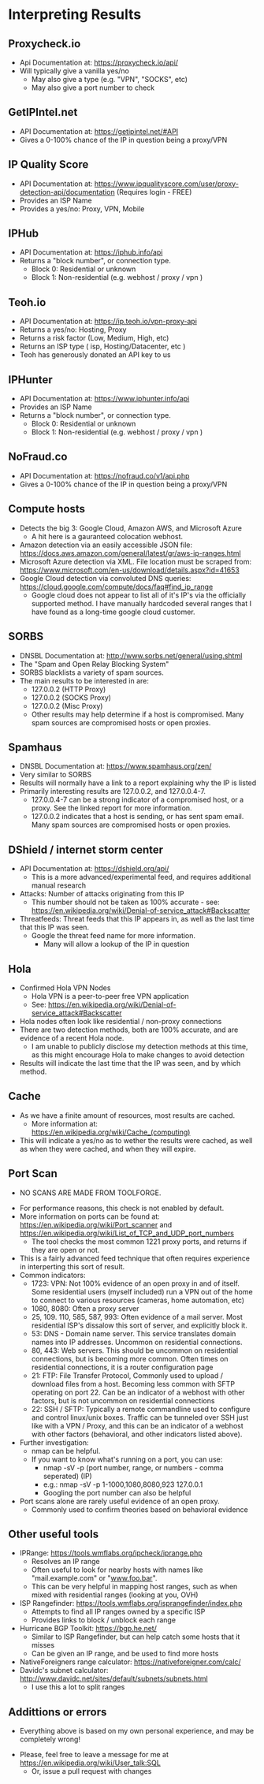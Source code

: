 # Interpreting Results

## Proxycheck.io

- Api Documentation at: https://proxycheck.io/api/
- Will typically give a vanilla yes/no
	- May also give a type (e.g. "VPN", "SOCKS", etc)
	- May also give a port number to check

## GetIPIntel.net

- API Documentation at: https://getipintel.net/#API
- Gives a 0-100% chance of the IP in question being a proxy/VPN

## IP Quality Score

- API Documentation at: https://www.ipqualityscore.com/user/proxy-detection-api/documentation (Requires login - FREE)
- Provides an ISP Name
- Provides a yes/no: Proxy, VPN, Mobile

## IPHub

- API Documentation at: https://iphub.info/api
- Returns a "block number", or connection type.
	- Block 0: Residential or unknown
	- Block 1: Non-residential (e.g. webhost / proxy / vpn )

## Teoh.io

- API Documentation at: https://ip.teoh.io/vpn-proxy-api
- Returns a yes/no: Hosting, Proxy
- Returns a risk factor (Low, Medium, High, etc)
- Returns an ISP type ( isp, Hosting/Datacenter, etc )
- Teoh has generously donated an API key to us

## IPHunter

- API Documentation at: https://www.iphunter.info/api
- Provides an ISP Name
- Returns a "block number", or connection type.
	- Block 0: Residential or unknown
	- Block 1: Non-residential (e.g. webhost / proxy / vpn )

## NoFraud.co

- API Documentation at: https://nofraud.co/v1/api.php
- Gives a 0-100% chance of the IP in question being a proxy/VPN

## Compute hosts

- Detects the big 3: Google Cloud, Amazon AWS, and Microsoft Azure
	- A hit here is a gauranteed colocation webhost.
- Amazon detection via an easily accessible JSON file: https://docs.aws.amazon.com/general/latest/gr/aws-ip-ranges.html
- Microsoft Azure detection via XML. File location must be scraped from: https://www.microsoft.com/en-us/download/details.aspx?id=41653
- Google Cloud detection via convoluted DNS queries: https://cloud.google.com/compute/docs/faq#find_ip_range
	- Google cloud does not appear to list all of it's IP's via the officially supported method. I have manually hardcoded several ranges that I have found as a long-time google cloud customer.

## SORBS

- DNSBL Documentation at: http://www.sorbs.net/general/using.shtml
- The "Spam and Open Relay Blocking System"
- SORBS blacklists a variety of spam sources.
- The main results to be interested in are: 
	- 127.0.0.2 (HTTP Proxy)
	- 127.0.0.2 (SOCKS Proxy)
	- 127.0.0.2 (Misc Proxy)
	- Other results may help determine if a host is compromised. Many spam sources are compromised hosts or open proxies.

## Spamhaus

- DNSBL Documentation at: https://www.spamhaus.org/zen/
- Very similar to SORBS
- Results will normally have a link to a report explaining why the IP is listed
- Primarily interesting results are 127.0.0.2, and 127.0.0.4-7.
	- 127.0.0.4-7 can be a strong indicator of a compromised host, or a proxy. See the linked report for more information.
	- 127.0.0.2 indicates that a host is sending, or has sent spam email. Many spam sources are compromised hosts or open proxies.

## DShield / internet storm center

- API Documentation at: https://dshield.org/api/
	- This is a more advanced/experimental feed, and requires additional manual research
- Attacks: Number of attacks originating from this IP
	- This number should not be taken as 100% accurate - see: https://en.wikipedia.org/wiki/Denial-of-service_attack#Backscatter
- Threatfeeds: Threat feeds that this IP appears in, as well as the last time that this IP was seen. 
	- Google the threat feed name for more information.
		- Many will allow a lookup of the IP in question

## Hola

- Confirmed Hola VPN Nodes
	- Hola VPN is a peer-to-peer free VPN application
	- See: https://en.wikipedia.org/wiki/Denial-of-service_attack#Backscatter
- Hola nodes often look like residential / non-proxy connections
- There are two detection methods, both are 100% accurate, and are evidence of a recent Hola node.
	- I am unable to publicly disclose my detection methods at this time, as this might encourage Hola to make changes to avoid detection
- Results will indicate the last time that the IP was seen, and by which method.

## Cache

- As we have a finite amount of resources, most results are cached.
	- More information at: https://en.wikipedia.org/wiki/Cache_(computing)
- This will indicate a yes/no as to wether the results were cached, as well as when they were cached, and when they will expire.

## Port Scan

* NO SCANS ARE MADE FROM TOOLFORGE.
- For performance reasons, this check is not enabled by default.
- More information on ports can be found at: https://en.wikipedia.org/wiki/Port_scanner and https://en.wikipedia.org/wiki/List_of_TCP_and_UDP_port_numbers
	- The tool checks the most common 1221 proxy ports, and returns if they are open or not.
- This is a fairly advanced feed technique that often requires experience in interperting this sort of result.
- Common indicators:
	- 1723: VPN: Not 100% evidence of an open proxy in and of itself. Some residential users (myself included) run a VPN out of the home to connect to various resources (cameras, home automation, etc)
	- 1080, 8080: Often a proxy server
	- 25, 109. 110, 585, 587, 993: Often evidence of a mail server. Most residential ISP's dissalow this sort of server, and explicitly block it.
	- 53: DNS - Domain name server. This service translates domain names into IP addresses. Uncommon on residential connections.
	- 80, 443: Web servers. This should be uncommon on residential connections, but is becoming more common. Often times on residential connections, it is a router configuration page
	- 21: FTP: File Transfer Protocol, Commonly used to upload / download files from a host. Becoming less common with SFTP operating on port 22. Can be an indicator of a webhost with other factors, but is not uncommon on residential connections
	- 22: SSH / SFTP: Typically a remote commandline used to configure and control linux/unix boxes. Traffic can be tunneled over SSH just like with a VPN / Proxy, and this can be an indicator of a webhost with other factors (behavioral, and other indicators listed above).
- Further investigation:
	- nmap can be helpful.
	- If you want to know what's running on a port, you can use:
		- nmap -sV -p (port number, range, or numbers - comma seperated) (IP)
		- e.g.: nmap -sV -p 1-1000,1080,8080,923 127.0.0.1
		- Googling the port number can also be helpful
- Port scans alone are rarely useful evidence of an open proxy.
	- Commonly used to confirm theories based on behavioral evidence

## Other useful tools

- IPRange: https://tools.wmflabs.org/ipcheck/iprange.php
	- Resolves an IP range
	- Often useful to look for nearby hosts with names like "mail.example.com" or "www.foo.bar".
	- This can be very helpful in mapping host ranges, such as when mixed with residential ranges (looking at you, OVH)
- ISP Rangefinder: https://tools.wmflabs.org/isprangefinder/index.php
	- Attempts to find all IP ranges owned by a specific ISP
	- Provides links to block / unblock each range
- Hurricane BGP Toolkit: https://bgp.he.net/
	- Similar to ISP Rangefinder, but can help catch some hosts that it misses
	- Can be given an IP range, and be used to find more hosts
 - NativeForeigners range calculator: https://nativeforeigner.com/calc/
 - Davidc's subnet calculator: http://www.davidc.net/sites/default/subnets/subnets.html
 	- I use this a lot to split ranges
	
## Addittions or errors

* Everything above is based on my own personal experience, and may be completely wrong!
- Please, feel free to leave a message for me at https://en.wikipedia.org/wiki/User_talk:SQL
	- Or, issue a pull request with changes

